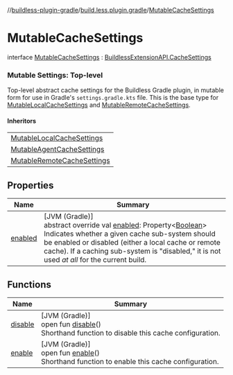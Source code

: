 //[buildless-plugin-gradle](../../../index.md)/[build.less.plugin.gradle](../index.md)/[MutableCacheSettings](index.md)

# MutableCacheSettings

interface [MutableCacheSettings](index.md) : [BuildlessExtensionAPI.CacheSettings](../-buildless-extension-a-p-i/-cache-settings/index.md)

###  Mutable Settings: Top-level

Top-level abstract cache settings for the Buildless Gradle plugin, in mutable form for use in Gradle's `settings.gradle.kts` file. This is the base type for [MutableLocalCacheSettings](../-mutable-local-cache-settings/index.md) and [MutableRemoteCacheSettings](../-mutable-remote-cache-settings/index.md).

#### Inheritors

| |
|---|
| [MutableLocalCacheSettings](../-mutable-local-cache-settings/index.md) |
| [MutableAgentCacheSettings](../-mutable-agent-cache-settings/index.md) |
| [MutableRemoteCacheSettings](../-mutable-remote-cache-settings/index.md) |

## Properties

| Name | Summary |
|---|---|
| [enabled](enabled.md) | [JVM (Gradle)]<br>abstract override val [enabled](enabled.md): Property&lt;[Boolean](https://kotlinlang.org/api/latest/jvm/stdlib/kotlin/-boolean/index.html)&gt;<br>Indicates whether a given cache sub-system should be enabled or disabled (either a local cache or remote cache). If a caching sub-system is &quot;disabled,&quot; it is not used *at all* for the current build. |

## Functions

| Name | Summary |
|---|---|
| [disable](../-buildless-extension-a-p-i/-cache-settings/disable.md) | [JVM (Gradle)]<br>open fun [disable](../-buildless-extension-a-p-i/-cache-settings/disable.md)()<br>Shorthand function to disable this cache configuration. |
| [enable](../-buildless-extension-a-p-i/-cache-settings/enable.md) | [JVM (Gradle)]<br>open fun [enable](../-buildless-extension-a-p-i/-cache-settings/enable.md)()<br>Shorthand function to enable this cache configuration. |
